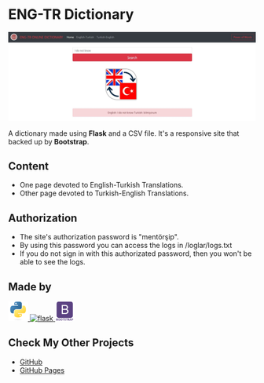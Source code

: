 
# ENG-TR Dictionary

<img src="/croppedImage.jpg"></img>

A dictionary made using **Flask** and a CSV file. It's a responsive site that backed up by **Bootstrap**.

## Content
- One page devoted to English-Turkish Translations.
- Other page devoted to Turkish-English Translations.

## Authorization
- The site's authorization password is "mentörşip".
- By using this password you can access the logs in /loglar/logs.txt
- If you do not sign in with this authorizated password, then you won't be able to see the logs.



## Made by
<p align="left"> 
   <a href="https://www.python.org" target="_blank"> <img src="https://raw.githubusercontent.com/devicons/devicon/master/icons/python/python-original.svg" alt="python" width="40" height="40"/> </a><a href="https://flask.palletsprojects.com/" target="_blank"> <img src="https://www.vectorlogo.zone/logos/pocoo_flask/pocoo_flask-icon.svg" alt="flask" width="40" height="40"/> </a> <a href="https://getbootstrap.com" target="_blank"> <img src="https://raw.githubusercontent.com/devicons/devicon/master/icons/bootstrap/bootstrap-plain-wordmark.svg" alt="bootstrap" width="40" height="40"/> </a></p>

## Check My Other Projects
- <a href="https://github.com/davutkulaksiz">GitHub</a>
- <a href="https://davutkulaksiz.github.io/">GitHub Pages</a>

